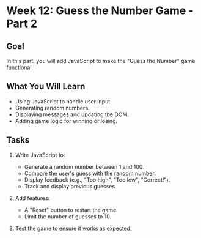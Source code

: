 # Week 12: Guess the Number Game - Part 2

## Goal

In this part, you will add JavaScript to make the "Guess the Number" game functional.

## What You Will Learn

- Using JavaScript to handle user input.
- Generating random numbers.
- Displaying messages and updating the DOM.
- Adding game logic for winning or losing.

## Tasks

1. Write JavaScript to:

   - Generate a random number between 1 and 100.
   - Compare the user's guess with the random number.
   - Display feedback (e.g., "Too high", "Too low", "Correct!").
   - Track and display previous guesses.

2. Add features:

   - A "Reset" button to restart the game.
   - Limit the number of guesses to 10.

3. Test the game to ensure it works as expected.
